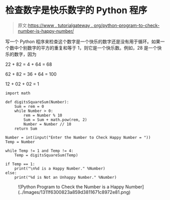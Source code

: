 # 检查数字是快乐数字的 Python 程序

> 原文:[https://www . tutorialgateway . org/python-program-to-check-number-is-happy-number/](https://www.tutorialgateway.org/python-program-to-check-the-number-is-a-happy-number/)

写一个 Python 程序来检查这个数字是一个快乐的数字还是没有用于循环。如果一个数中个别数字的平方的重复和等于 1，则它是一个快乐数。例如，28 是一个快乐的数字，因为

22 + 82 = 4 + 64 = 68

62 + 82 = 36 + 64 = 100

12 + 02 + 02 = 1

```
import math

def digitsSquareSum(Number):
    Sum = rem = 0
    while Number > 0:
        rem = Number % 10
        Sum = Sum + math.pow(rem, 2)
        Number = Number // 10
    return Sum

Number = int(input("Enter the Number to Check Happy Number = "))
Temp = Number

while Temp != 1 and Temp != 4:
    Temp = digitsSquareSum(Temp)

if Temp == 1:
    print("\n%d is a Happy Number." %Number)
else:
    print("%d is Not an Unhappy Number." %Number)
```

<figure class="wp-block-image size-large">![Python Program to Check the Number is a Happy Number](../Images/1311f6300823a859d3811671c8972e81.png)</figure>